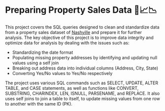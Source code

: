 # Preparing Property Sales Data 🏡📈📉

This project covers the SQL queries designed to clean and standardize data from a property sales dataset of [Nashville](https://github.com/AlexTheAnalyst/PortfolioProjects/blob/main/Nashville%20Housing%20Data%20for%20Data%20Cleaning.xlsx) and prepare it for further analysis. The key objective of this project is to improve data integrity and optimize data for analysis by dealing with the issues such as:

- Standardizing the date format
- Populating missing property addresses by identifying and updating null values using a self join
- Breaking out address data into individual columns (Address, City, State)
- Converting Yes/No values to Yes/No respectively

The project uses various SQL commands such as SELECT, UPDATE, ALTER TABLE, and CASE statements, as well as functions like CONVERT, SUBSTRING, CHARINDEX, LEN, ISNULL, PARSENAME, and REPLACE. It also uses self joins to join a table to itself, to update missing values from one row to another with the same ID (PK).
